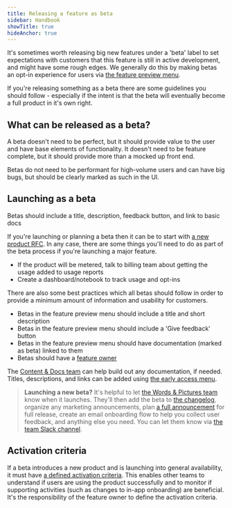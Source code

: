 ```yaml
---
title: Releasing a feature as beta
sidebar: Handbook
showTitle: true
hideAnchor: true
---
```


It's sometimes worth releasing big new features under a 'beta' label to set expectations with customers that this feature is still in active development, and might have some rough edges. We generally do this by making betas an opt-in experience for users via [the feature preview menu](http://app.posthog.com/home#panel=feature-previews).

If you're releasing something as a beta there are some guidelines you should follow - especially if the intent is that the beta will eventually become a full product in it's own right. 

## What can be released as a beta?
A beta doesn't need to be perfect, but it should provide value to the user and have base elements of functionality. It doesn't need to be feature complete, but it should provide more than a mocked up front end. 

Betas do not need to be performant for high-volume users and can have big bugs, but should be clearly marked as such in the UI. 

## Launching as a beta

<CloudinaryImage
  src="https://res.cloudinary.com/dmukukwp6/image/upload/goodbeta_daa2ddca2a.pngg"
  alt="An example of a good beta"
  className="dark:hidden"
/>
<CloudinaryImage
  src="https://res.cloudinary.com/dmukukwp6/image/upload/goodbeta_dark_1dd8b2e833.png"
  alt="An example of a good beta"
  className="hidden dark:block"
/> 
<Caption>Betas should include a title, description, feedback button, and link to basic docs</Caption>

If you're launching or planning a beta then it can be to start with [a new product RFC](https://github.com/PostHog/product-internal/blob/main/requests-for-comments/templates/request-for-comments-new-product.md). In any case, there are some things you'll need to do as part of the beta process if you're launching a major feature. 

- If the product will be metered, talk to billing team about getting the usage added to usage reports
- Create a dashboard/notebook to track usage and opt-ins

There are also some best practices which all betas should follow in order to provide a minimum amount of information and usability for customers.

- Betas in the feature preview menu should include a title and short description 
- Betas in the feature preview menu should include a 'Give feedback' button
- Betas in the feature preview menu should have documentation (marked as beta) linked to them
- Betas should have a [feature owner](/handbook/engineering/feature-ownership)

The [Content & Docs team](/teams/marketing) can help build out any documentation, if needed. Titles, descriptions, and links can be added using [the early access menu](https://us.posthog.com/project/2/early_access_features).

> **Launching a new beta?** It's helpful to let [the Words & Pictures team](/teams/words-pictures) know when it launches. They'll then add the beta to [the changelog](https://posthog.com/changelog/), organize any marketing announcements, plan [a full announcement](https://github.com/PostHog/meta/issues/new?template=launch-plan-.md) for full release, create an email onboarding flow to help you collect user feedback, and anything else you need. You can let them know via [the team Slack channel](https://posthog.slack.com/archives/C083V7C6GKE).

## Activation criteria

If a beta introduces a new product and is launching into general availability, it must have [a defined activation criteria](/handbook/growth/growth-engineering/product-intents). This enables other teams to understand if users are using the product successfully and to monitor if supporting activities (such as changes to in-app onboarding) are beneficial. It's the responsibility of the feature owner to define the activation criteria. 

